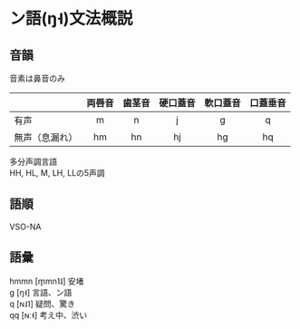 # ン語(ŋ˧)文法概説  
  
## 音韻  
音素は鼻音のみ  
  
||両唇音|歯茎音|硬口蓋音|軟口蓋音|口蓋垂音|  
|--|:--:|:--:|:--:|:--:|:--:|  
|有声|m|n|j|g|q|  
|無声（息漏れ）|hm|hn|hj|hg|hq|  
  
多分声調言語  
HH, HL, M, LH, LLの5声調  
  
## 語順  
VSO-NA  
  
## 語彙
hmmn \[m̥mn˥˩\] 安堵    
g \[ŋ˧\] 言語、ン語  
q \[ɴ˩˥\] 疑問、驚き  
qq \[ɴː˧\] 考え中、渋い  
